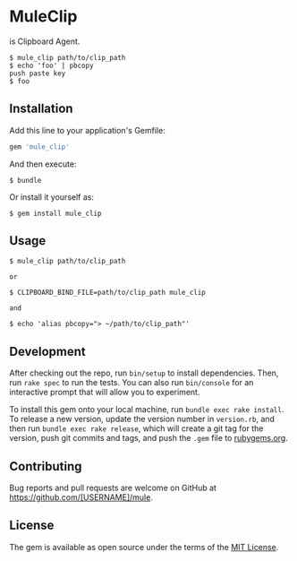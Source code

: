 # MuleClip

is Clipboard Agent.

    $ mule_clip path/to/clip_path
    $ echo 'foo' | pbcopy
    push paste key
    $ foo

## Installation

Add this line to your application's Gemfile:

```ruby
gem 'mule_clip'
```

And then execute:

    $ bundle

Or install it yourself as:

    $ gem install mule_clip

## Usage

    $ mule_clip path/to/clip_path
    
    or
    
    $ CLIPBOARD_BIND_FILE=path/to/clip_path mule_clip
    
    and

    $ echo 'alias pbcopy="> ~/path/to/clip_path"'
    
## Development

After checking out the repo, run `bin/setup` to install dependencies. Then, run `rake spec` to run the tests. You can also run `bin/console` for an interactive prompt that will allow you to experiment.

To install this gem onto your local machine, run `bundle exec rake install`. To release a new version, update the version number in `version.rb`, and then run `bundle exec rake release`, which will create a git tag for the version, push git commits and tags, and push the `.gem` file to [rubygems.org](https://rubygems.org).

## Contributing

Bug reports and pull requests are welcome on GitHub at https://github.com/[USERNAME]/mule.

## License

The gem is available as open source under the terms of the [MIT License](https://opensource.org/licenses/MIT).
